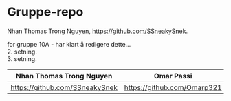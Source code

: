 # Gruppe-repo
Nhan Thomas Trong Nguyen, https://github.com/SSneakySnek.

for gruppe 10A - har klart å redigere dette...<br>
2. setning.<br>
3. setning.

|Nhan Thomas Trong Nguyen| Omar Passi  | Samet Demirezen | TEST |
| ----------- | ------------- | ------------- | ----------------- |
| https://github.com/SSneakySnek | https://github.com/Omarp321 | https://github.com/sametdemirezen |